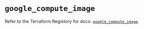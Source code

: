 # `google_compute_image`

Refer to the Terraform Registory for docs: [`google_compute_image`](https://registry.terraform.io/providers/hashicorp/google/5.5.0/docs/resources/compute_image).
